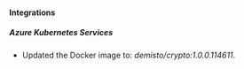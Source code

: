 
#### Integrations

##### Azure Kubernetes Services

- Updated the Docker image to: *demisto/crypto:1.0.0.114611*.
